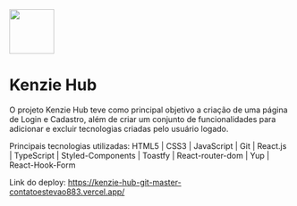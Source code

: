 <img src="https://github.com/contatoestevao883/contatoestevao883/assets/122030037/77f0e576-ccbd-43ed-ac2b-a4a3f787a769" width=80px>  

# Kenzie Hub

O projeto Kenzie Hub teve como principal objetivo a criação de uma página de Login e Cadastro, além de criar um conjunto de funcionalidades para adicionar e excluir tecnologias criadas pelo usuário logado.

Principais tecnologias utilizadas: HTML5 | CSS3 | JavaScript | Git | React.js | TypeScript | Styled-Components | Toastfy | React-router-dom | Yup | React-Hook-Form

Link do deploy: https://kenzie-hub-git-master-contatoestevao883.vercel.app/

